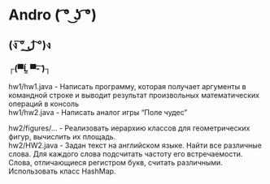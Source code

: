# Andro ( ͡° ͜ʖ ͡°)
## (ง ͠° ͟ل͜ ͡°)ง 
### ┌(▀Ĺ̯ ▀-͠ )┐

hw1/hw1.java - Написать программу, которая получает аргументы в командной строке и выводит результат произвольных математических операций в консоль  
hw1/hw2.java - Написать аналог игры “Поле чудес”  

hw2/figures/... - Реализовать иерархию классов для геометрических фигур, вычислить их площадь.  
hw2/HW2.java - Задан текст на английском языке. Найти все различные слова. Для каждого слова подсчитать частоту его встречаемости. Слова, отличающиеся регистром букв, считать различными. Использовать класс HashMap.  
